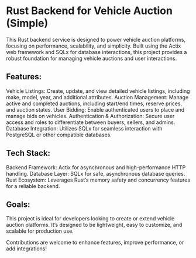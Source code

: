 # Rust Backend for Vehicle Auction (Simple)
This Rust backend service is designed to power vehicle auction platforms, focusing on performance, scalability, and simplicity. Built using the Actix web framework and SQLx for database interactions, this project provides a robust foundation for managing vehicle auctions and user interactions.

## Features:
Vehicle Listings: Create, update, and view detailed vehicle listings, including make, model, year, and additional attributes.
Auction Management: Manage active and completed auctions, including start/end times, reserve prices, and auction states.
User Bidding: Enable authenticated users to place and manage bids on vehicles.
Authentication & Authorization: Secure user access and roles to differentiate between buyers, sellers, and admins.
Database Integration: Utilizes SQLx for seamless interaction with PostgreSQL or other compatible databases.
## Tech Stack:
Backend Framework: Actix for asynchronous and high-performance HTTP handling.
Database Layer: SQLx for safe, asynchronous database queries.
Rust Ecosystem: Leverages Rust’s memory safety and concurrency features for a reliable backend.

## Goals:
This project is ideal for developers looking to create or extend vehicle auction platforms. It’s designed to be lightweight, easy to customize, and scalable for production use.

Contributions are welcome to enhance features, improve performance, or add integrations!

